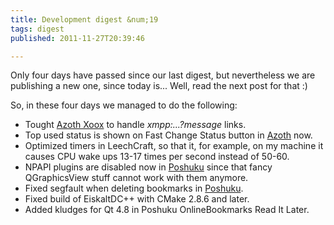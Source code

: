 ```yaml
---
title: Development digest &num;19
tags: digest
published: 2011-11-27T20:39:46

---
```


Only four days have passed since our last digest, but nevertheless we
are publishing a new one, since today is... Well, read the next post for
that :)

So, in these four days we managed to do the following:

- Tought [Azoth Xoox](/plugins-azoth-xoox) to handle
  *xmpp:...?message* links.
- Top used status is shown on Fast Change Status button in
  [Azoth](/plugins-azoth) now.
- Optimized timers in LeechCraft, so that it, for example, on my
  machine it causes CPU wake ups 13-17 times per second instead
  of 50-60.
- NPAPI plugins are disabled now in [Poshuku](/plugins-poshuku) since
  that fancy QGraphicsView stuff cannot work with them anymore.
- Fixed segfault when deleting bookmarks in
  [Poshuku](/plugins-poshuku).
- Fixed build of EiskaltDC++ with CMake 2.8.6 and later.
- Added kludges for Qt 4.8 in Poshuku OnlineBookmarks Read It Later.
